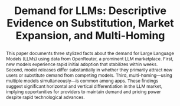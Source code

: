 ---
layout: default
title: "Demand for LLMs: Descriptive Evidence on Substitution, Market Expansion, and Multi-Homing"
abstract: This paper documents three stylized facts about the demand for Large Language Models (LLMs) using data from OpenRouter, a prominent LLM marketplace. First, new models experience rapid initial adoption that stabilizes within weeks. Second, model releases differ substantially in whether they primarily attract new users or substitute demand from competing models. Third, multi-homing&mdash;using multiple models simultaneously&mdash;is common among apps. These findings suggest significant horizontal and vertical differentiation in the LLM market, implying opportunities for providers to maintain demand and pricing power despite rapid technological advances.
category: research
journal: Preliminary, feedback very welcome.
link: "/assets/demandforllm.pdf"
coauthors: 
js: "toggleMe('demandforllm'); return false;"
js_abbrev: 'demandforllm'
order: -2025
trueyear: 2025
peer: 1
published: "0"
---
